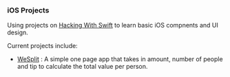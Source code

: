 ### iOS Projects

Using projects on [Hacking With Swift](hackingwithswift.com/books/ios-swiftui) to learn basic iOS compnents and UI design.

Current projects include:
- [WeSplit](https://github.com/drstm/ios-tutorials/tree/master/WeSplit) : A simple one page app that takes in amount, number of people and tip to calculate the total value per person.
